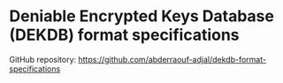 # Deniable Encrypted Keys Database (DEKDB) format specifications

GitHub repository: <https://github.com/abderraouf-adjal/dekdb-format-specifications>
